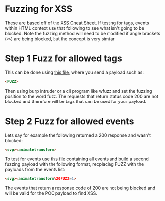 # Fuzzing for XSS

These are based off of the [XSS Cheat Sheet](https://portswigger.net/web-security/cross-site-scripting/cheat-sheet). If testing for tags, events within HTML context use that following to see what isn't going to be blocked. Note the fuzzing method will need to be modified if angle brackets (`<>`) are being blocked, but the concept is very similar

# Step 1 Fuzz for allowed tags

This can be done using [this file](/tags), where you send a payload such as:

```html
<FUZZ>
```

Then using burp intruder or a cli program like wfuzz and set the fuzzing position to the word fuzz. The requests that return status code 200 are not blocked and therefore will be tags that can be used for your payload.

# Step 2 Fuzz for allowed events

Lets say for example the following returned a 200 response and wasn't blocked:

```html
<svg><animatetransform>
```
To test for events use [this file](/events) containing all events and build a second fuzzing payload with the following format, recplacing FUZZ with the payloads from the events list:

```html
<svg><animatetransform%20FUZZ=1>
```

The events that return a response code of 200 are not being blocked and will be valid for the POC payload to find XSS.
